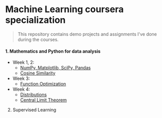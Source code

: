 # Machine Learning coursera specialization
> This repository contains demo projects and assignments I've done during the courses.
#### 1. Mathematics and Python for data analysis
- Week 1, 2: 
  - [NumPy, Matplotlib, SciPy, Pandas](https://github.com/anafisa/ML-specialization/blob/master/Mathematics-and-Python-for-data-analysis/SciPy_Matplotlib.ipynb)
  - [Cosine Similarity](https://github.com/anafisa/ML-specialization/tree/master/Mathematics-and-Python-for-data-analysis/Cosine%20Similarity)
- Week 3:
  - [Function Optimization](https://github.com/anafisa/ML-specialization/tree/master/Mathematics-and-Python-for-data-analysis/Function%20Optimization)
- Week 4:
  - [Distributions](https://github.com/anafisa/ML-specialization/blob/master/Mathematics-and-Python-for-data-analysis/DistributionEvaluation.ipynb)
  - [Central Limit Theorem](https://github.com/anafisa/ML-specialization/blob/master/Mathematics-and-Python-for-data-analysis/ExpDistribution.ipynb)
2. Supervised Learning 
